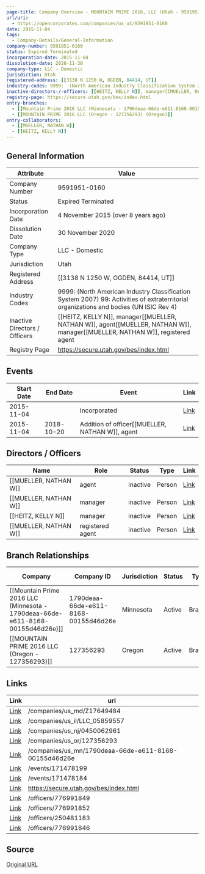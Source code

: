 ```yaml
---
page-title: Company Overview - MOUNTAIN PRIME 2016, LLC (Utah - 9591951-0160)
url/uri:
  - https://opencorporates.com/companies/us_ut/9591951-0160
date: 2015-11-04
tags:
  - Company-Details/General-Information
company-number: 9591951-0160
status: Expired Terminated
incorporation-date: 2015-11-04
dissolution-date: 2020-11-30
company-type: LLC - Domestic
jurisdiction: Utah
registered-address: [[3138 N 1250 W, OGDEN, 84414, UT]]
industry-codes: 9999:  (North American Industry Classification System 2007) 99: Activities of extraterritorial organizations and bodies (UN ISIC Rev 4)
inactive-directors-/-officers: [[HEITZ, KELLY N]], manager[[MUELLER, NATHAN W]], agent[[MUELLER, NATHAN W]], manager[[MUELLER, NATHAN W]], registered agent
registry-page: https://secure.utah.gov/bes/index.html
entry-branches:
  - [[Mountain Prime 2016 LLC (Minnesota - 1790deaa-66de-e611-8168-00155d46d26e) (Minnesota)]]
  - [[MOUNTAIN PRIME 2016 LLC (Oregon - 127356293) (Oregon)]]
entry-collaborators:
  - [[MUELLER, NATHAN W]]
  - [[HEITZ, KELLY N]]
---
```


## General Information
| Attribute          | Value                                       |
|--------------------|---------------------------------------------|
| Company Number     | 9591951-0160                                |
| Status             | Expired Terminated                          |
| Incorporation Date | 4 November 2015 (over 8 years ago)          |
| Dissolution Date   | 30 November 2020                            |
| Company Type       | LLC - Domestic                              |
| Jurisdiction       | Utah                                        |
| Registered Address | [[3138 N 1250 W, OGDEN, 84414, UT]]         |
| Industry Codes     | 9999:  (North American Industry Classification System 2007) 99: Activities of extraterritorial organizations and bodies (UN ISIC Rev 4) |
| Inactive Directors / Officers | [[HEITZ, KELLY N]], manager[[MUELLER, NATHAN W]], agent[[MUELLER, NATHAN W]], manager[[MUELLER, NATHAN W]], registered agent |
| Registry Page      | https://secure.utah.gov/bes/index.html      |

## Events

| Start Date | End Date   | Event                                                   | Link |
|------------|------------|-------------------------------------------------------|------|
| 2015-11-04 |            | Incorporated                                            | [Link](https://opencorporates.com/events/171478199) |
| 2015-11-04 | 2018-10-20 | Addition of officer[[MUELLER, NATHAN W]], agent               | [Link](https://opencorporates.com/events/171478184) |

## Directors / Officers
| Name                 | Role            | Status     | Type        | Link |
|----------------------|-----------------|------------|-------------|------|
| [[MUELLER, NATHAN W]] | agent           | inactive   | Person      | [Link](https://opencorporates.com/officers/250481183) |
| [[MUELLER, NATHAN W]] | manager         | inactive   | Person      | [Link](https://opencorporates.com/officers/776991846) |
| [[HEITZ, KELLY N]] | manager         | inactive   | Person      | [Link](https://opencorporates.com/officers/776991849) |
| [[MUELLER, NATHAN W]] | registered agent | inactive   | Person      | [Link](https://opencorporates.com/officers/776991852) |

## Branch Relationships
| Company                       | Company ID            | Jurisdiction         | Status   | Type       | Link                                | Start Date   | End Date     | Statement Link                      |
|--------------------------------|----------------------|----------------------|----------|------------|-------------------------------------|--------------|--------------|-------------------------------------|
| [[Mountain Prime 2016 LLC (Minnesota - 1790deaa-66de-e611-8168-00155d46d26e)]] | 1790deaa-66de-e611-8168-00155d46d26e | Minnesota            | Active   | Branch     | [Link](https://opencorporates.com/companies/us_mn/1790deaa-66de-e611-8168-00155d46d26e) | 19 Jan 2017  | N/A          | [Statement](https://opencorporates.com/statements/489069179) |
| [[MOUNTAIN PRIME 2016 LLC (Oregon - 127356293)]] | 127356293            | Oregon               | Active   | Branch     | [Link](https://opencorporates.com/companies/us_or/127356293) | 9 Dec 2016   | N/A          | [Statement](https://opencorporates.com/statements/1054553492) |

## Links
| Link   | url                            
|--------|--------------------------------|
| [Link](/companies/us_md/Z17649484) |/companies/us_md/Z17649484    |
| [Link](/companies/us_il/LLC_05859557) |/companies/us_il/LLC_05859557 |
| [Link](/companies/us_nj/0450062961) |/companies/us_nj/0450062961   |
| [Link](/companies/us_or/127356293) |/companies/us_or/127356293    |
| [Link](/companies/us_mn/1790deaa-66de-e611-8168-00155d46d26e) |/companies/us_mn/1790deaa-66de-e611-8168-00155d46d26e|
| [Link](/events/171478199) |/events/171478199             |
| [Link](/events/171478184) |/events/171478184             |
| [Link](https://secure.utah.gov/bes/index.html) |https://secure.utah.gov/bes/index.html|
| [Link](/officers/776991849) |/officers/776991849           |
| [Link](/officers/776991852) |/officers/776991852           |
| [Link](/officers/250481183) |/officers/250481183           |
| [Link](/officers/776991846) |/officers/776991846           |

## Source
[Original URL](https://opencorporates.com/companies/us_ut/9591951-0160)

